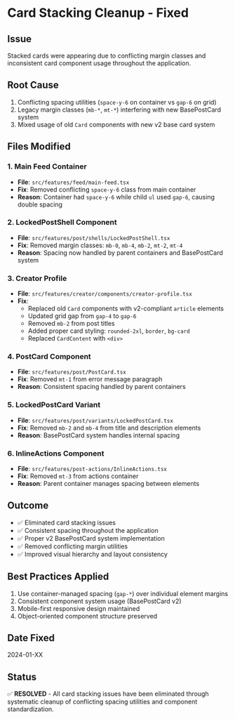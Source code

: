 # Card Stacking Cleanup - Fixed

## Issue
Stacked cards were appearing due to conflicting margin classes and inconsistent card component usage throughout the application.

## Root Cause
1. Conflicting spacing utilities (`space-y-6` on container vs `gap-6` on grid)
2. Legacy margin classes (`mb-*`, `mt-*`) interfering with new BasePostCard system
3. Mixed usage of old `Card` components with new v2 base card system

## Files Modified

### 1. Main Feed Container
- **File**: `src/features/feed/main-feed.tsx`
- **Fix**: Removed conflicting `space-y-6` class from main container
- **Reason**: Container had `space-y-6` while child `ul` used `gap-6`, causing double spacing

### 2. LockedPostShell Component
- **File**: `src/features/post/shells/LockedPostShell.tsx`
- **Fix**: Removed margin classes: `mb-0`, `mb-4`, `mb-2`, `mt-2`, `mt-4`
- **Reason**: Spacing now handled by parent containers and BasePostCard system

### 3. Creator Profile
- **File**: `src/features/creator/components/creator-profile.tsx`
- **Fix**: 
  - Replaced old `Card` components with v2-compliant `article` elements
  - Updated grid gap from `gap-4` to `gap-6`
  - Removed `mb-2` from post titles
  - Added proper card styling: `rounded-2xl`, `border`, `bg-card`
  - Replaced `CardContent` with `<div>`

### 4. PostCard Component
- **File**: `src/features/post/PostCard.tsx`
- **Fix**: Removed `mt-1` from error message paragraph
- **Reason**: Consistent spacing handled by parent containers

### 5. LockedPostCard Variant
- **File**: `src/features/post/variants/LockedPostCard.tsx`
- **Fix**: Removed `mb-2` and `mb-4` from title and description elements
- **Reason**: BasePostCard system handles internal spacing

### 6. InlineActions Component
- **File**: `src/features/post-actions/InlineActions.tsx`
- **Fix**: Removed `mt-3` from actions container
- **Reason**: Parent container manages spacing between elements

## Outcome
- ✅ Eliminated card stacking issues
- ✅ Consistent spacing throughout the application
- ✅ Proper v2 BasePostCard system implementation
- ✅ Removed conflicting margin utilities
- ✅ Improved visual hierarchy and layout consistency

## Best Practices Applied
1. Use container-managed spacing (`gap-*`) over individual element margins
2. Consistent component system usage (BasePostCard v2)
3. Mobile-first responsive design maintained
4. Object-oriented component structure preserved

## Date Fixed
2024-01-XX

## Status
✅ **RESOLVED** - All card stacking issues have been eliminated through systematic cleanup of conflicting spacing utilities and component standardization.